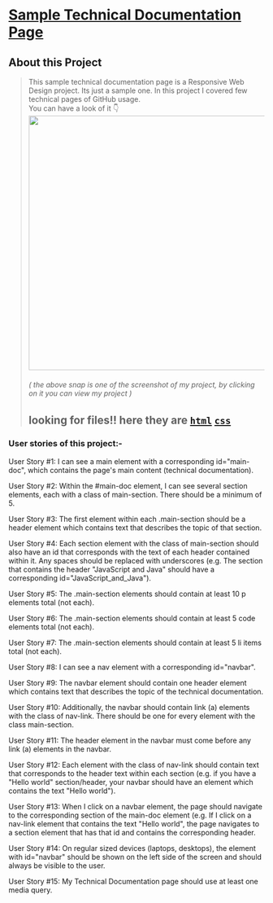 # [Sample Technical Documentation Page](https://codepen.io/mnk17arts/full/ZELKLqQ)

## About this Project 
> This sample technical documentation page is a Responsive Web Design project. Its just a sample one. In this project I covered few technical pages of GitHub usage.<br/>
> You can have a look of it 👇<br/>
> [<img height="500em" src="https://i.pinimg.com/564x/70/93/b5/7093b5b9cddbf6217cb6970e0b0d3960.jpg">](https://codepen.io/mnk17arts/full/ZELKLqQ)<br/>
> ###### ( the above snap is one of the screenshot of my project, by clicking on it you can view my project )  
> ## looking for files!! here they are [`html`](https://github.com/mnk17arts/myHtmlCssJs/blob/main/technical-documentation-page/technical-documentation-page.html) [`css`](https://github.com/mnk17arts/myHtmlCssJs/blob/main/technical-documentation-page/technical-documentation-page.css)

### User stories of this project:-
User Story #1: I can see a main element with a corresponding id="main-doc", which contains the page's main content (technical documentation).

User Story #2: Within the #main-doc element, I can see several section elements, each with a class of main-section. There should be a minimum of 5.

User Story #3: The first element within each .main-section should be a header element which contains text that describes the topic of that section.

User Story #4: Each section element with the class of main-section should also have an id that corresponds with the text of each header contained within it. Any spaces should be replaced with underscores (e.g. The section that contains the header "JavaScript and Java" should have a corresponding id="JavaScript_and_Java").

User Story #5: The .main-section elements should contain at least 10 p elements total (not each).

User Story #6: The .main-section elements should contain at least 5 code elements total (not each).

User Story #7: The .main-section elements should contain at least 5 li items total (not each).

User Story #8: I can see a nav element with a corresponding id="navbar".

User Story #9: The navbar element should contain one header element which contains text that describes the topic of the technical documentation.

User Story #10: Additionally, the navbar should contain link (a) elements with the class of nav-link. There should be one for every element with the class main-section.

User Story #11: The header element in the navbar must come before any link (a) elements in the navbar.

User Story #12: Each element with the class of nav-link should contain text that corresponds to the header text within each section (e.g. if you have a "Hello world" section/header, your navbar should have an element which contains the text "Hello world").

User Story #13: When I click on a navbar element, the page should navigate to the corresponding section of the main-doc element (e.g. If I click on a nav-link element that contains the text "Hello world", the page navigates to a section element that has that id and contains the corresponding header.

User Story #14: On regular sized devices (laptops, desktops), the element with id="navbar" should be shown on the left side of the screen and should always be visible to the user.

User Story #15: My Technical Documentation page should use at least one media query.
